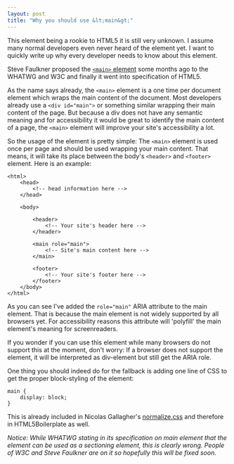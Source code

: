 ```yaml
---
layout: post
title: "Why you should use &lt;main&gt;"
---
```


This element being a rookie to HTML5 it is still very unknown. I  assume many normal developers even never heard of the element yet. I want to quickly write up why every developer needs to know about this element.

Steve Faulkner proposed the [`<main>` element](http://www.w3.org/html/wg/drafts/html/master/grouping-content.html#the-main-element) some months ago to the WHATWG and W3C and finally it went into specification of HTML5.

As the name says already, the `<main>` element is a one time per document element which wraps the main content of the document. Most developers already use a `<div id="main">` or something similar wrapping their main content of the page. But because a div does not have any semantic meaning and for accessibility it would be great to identify the main content of a page, the `<main>` element will improve your site's accessibility a lot.

So the usage of the element is pretty simple:
The `<main>` element is used once per page and should be used wrapping your main content. That means, it will take its place between the body's `<header>` and `<footer>` element. Here is an example:

	<html>
		<head>
			<!-- head information here -->
		</head>

		<body>

			<header>
				<!-- Your site's header here -->
			</header>

			<main role="main">
				<!-- Site's main content here -->
			</main>

			<footer>
				<!-- Your site's footer here -->
			</footer>
		</body>
	</html>

As you can see I've added the `role="main"` ARIA attribute to the main element. That is because the main element is not widely supported by all browsers yet. For accessibility reasons this attribute will 'polyfill' the main element's meaning for screenreaders.

If you wonder if you can use this element while many browsers do not support this at the moment, don't worry: If a browser does not support the element, it will be interpreted as div-element but still get the ARIA role.

One thing you should indeed do for the fallback is adding one line of CSS to get the proper block-styling of the element:

<pre><code class="language-css">main {
	display: block;
}
</code></pre>

This is already included in Nicolas Gallagher's [normalize.css](https://github.com/necolas/normalize.css/) and therefore in HTML5Boilerplate as well.

_Notice: While WHATWG stating in its specification on main element that the element can be used as a sectioning element, this is clearly wrong. People of W3C and Steve Faulkner are on it so hopefully this will be fixed soon._